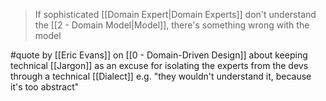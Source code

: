 > If sophisticated [[Domain Expert|Domain Experts]] don't understand the [[2 - Domain Model|Model]], there's something wrong with the model

#quote by [[Eric Evans]] on [[0 - Domain-Driven Design]] about keeping technical [[Jargon]] as an excuse for isolating the experts from the devs through a technical [[Dialect]] e.g. "they wouldn't understand it, because it's too abstract"